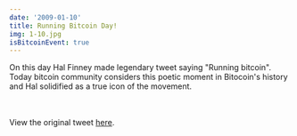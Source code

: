 ```yaml
---
date: '2009-01-10'
title: Running Bitcoin Day!
img: 1-10.jpg
isBitcoinEvent: true
---
```


On this day Hal Finney made legendary tweet saying "Running bitcoin". Today bitcoin community considers this poetic moment in Bitocoin's history and Hal solidified as a true icon of the movement.

<br/><br/>
View the original tweet <a href="https://twitter.com/halfin/status/1110302988" target="_blank">here</a>.
